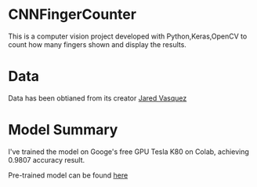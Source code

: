 # CNNFingerCounter

This is a computer vision project developed with Python,Keras,OpenCV to count how many fingers shown and display the results.


# Data
Data has been obtianed from its creator [Jared Vasquez ](https://github.com/jgv7/CNN-HowManyFingers/blob/master/images.tgz)




# Model Summary

I've trained the model on Googe's free GPU Tesla K80 on Colab, achieving 0.9807 accuracy result.

Pre-trained model can be found [here](https://drive.google.com/file/d/1UrDk6o8GmBcL6ZS0x2nv65PXJJ9s4JY5/view?usp=sharing)




